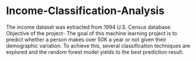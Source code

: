 # Income-Classification-Analysis
The income dataset was extracted from 1994 U.S. Census database. Objective of the project- The goal of this machine learning project is to predict whether a person makes over 50K a year or not given their demographic variation. To achieve this, several classification techniques are explored and the random forest model yields to the best prediction result.
